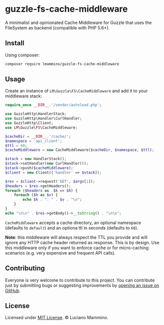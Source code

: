 # guzzle-fs-cache-middleware

A minimalist and opinionated Cache Middleware for Guzzle that uses the FileSystem as backend (compatible with PHP 5.6+).

## Install

Using composer:

```bash
composer require lmammino/guzzle-fs-cache-middleware
```

## Usage

Create an instance of `LM\Guzzle\FS\CacheMiddleware` and add it to your middleware stack:

```php
require_once __DIR__.'/vendor/autoload.php';

use GuzzleHttp\HandlerStack;
use GuzzleHttp\Handler\CurlHandler;
use GuzzleHttp\Client;
use LM\Guzzle\FS\CacheMiddleware;

$cacheDir = __DIR__.'/cache/';
$namespace = 'api_client';
$ttl = 60;
$cacheMiddleware = new CacheMiddleware($cacheDir, $namespace, $ttl);

$stack = new HandlerStack();
$stack->setHandler(new CurlHandler());
$stack->push($cacheMiddleware);
$client = new Client(['handler' => $stack]);

$res = $client->request('GET', $argv[1]);
$headers = $res->getHeaders();
foreach ($headers as  $k => $h) {
    foreach ($h as $v) {
        echo $k . ": " . $v . "\n";
    }
}
echo "\n\n" . $res->getBody()->__toString() . "\n\n";
```

`CacheMiddleware` accepts a cache directory, an optional namespace (defaults to `default`) and an optiona ttl in seconds (defaults to `60`).

**Note**: this middleware will always respect the TTL you provide and will ignore any HTTP cache header returned as response. This is by design. Use this middleware only if you want to enforce cache or for micro-caching scenarios (e.g. very expensive and frequent API calls).

## Contributing

Everyone is very welcome to contribute to this project.
You can contribute just by submitting bugs or suggesting improvements by
[opening an issue on GitHub](https://github.com/lmammino/guzzle-fs-cache-middleware/issues).


## License

Licensed under [MIT License](LICENSE). © Luciano Mammino.
